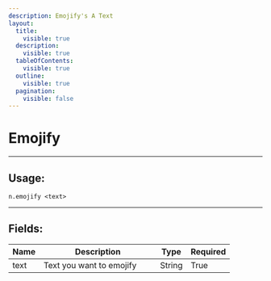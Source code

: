 ```yaml
---
description: Emojify's A Text
layout:
  title:
    visible: true
  description:
    visible: true
  tableOfContents:
    visible: true
  outline:
    visible: true
  pagination:
    visible: false
---
```


# Emojify

***

## Usage:

```
n.emojify <text>
```

***

## Fields:

<table><thead><tr><th>Name</th><th width="215">Description</th><th>Type</th><th>Required</th></tr></thead><tbody><tr><td>text</td><td>Text you want to emojify</td><td>String</td><td>True</td></tr></tbody></table>








